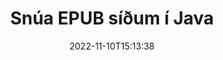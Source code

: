 ---
############################# Static ############################
layout: "auto-gen-merger"
date: 2022-11-10T15:13:38
draft: false
otherformats: pdf xps tex

############################# Head ############################
head_title: "Snúa EPUB síðum í Java – Snúa í 90, 180, 270 horn"
head_description: "Snúðu tilteknum eða öllum skjalasíðum í EPUB skrá með 90, 180, 270 snúningshorni með því að nota forritaskil skjalasamruna."

############################# Header ############################
title: "Snúa EPUB síðum í Java"
description: "Snúðu EPUB síðum með nokkrum línum af Java kóða."
bg_image: "https://cms.admin.containerize.com/templates/aspose/App_Themes/V3/images/bg/header1.png"
bg_overlay: false
button:
    enable: true
    icon: "fas fa-arrow-down"
    label: "Sækja ókeypis prufuáskrift"
    link: "https://downloads.groupdocs.com/merger/java"

############################# SubMenu ############################
submenu:
    enable: true

    left:
        img_alt: "GroupDocs.Merger for Java"
        image: "https://cms.admin.containerize.com/templates/groupdocs/images/product-logos/90x90-noborder/groupdocs-merger-java.png"
        product: "GroupDocs.Merger"
        platform: "Java"

    middle:
        button:

            # button loop
            - link: "https://apireference.groupdocs.com/merger/java"
              text: "API tilvísun"

            # button loop
            - link: "https://github.com/groupdocs-merger"
              text: "Dæmi um kóða"

            # button loop
            - link: "https://products.groupdocs.app/merger/family"
              text: "Sýningar í beinni"

            # button loop
            - link: "https://purchase.groupdocs.com/pricing/merger/java"
              text: "Verðlag"

    right:
        link_download: "https://downloads.groupdocs.com/merger"
        link_learn: "https://docs.groupdocs.com/merger/java"
        link_buy: "https://purchase.groupdocs.com"

############################# About ############################
about:
    enable: true
    title: "Um GroupDocs.Merger for Java API"
    content: |
        [GroupDocs.Merger for Java](/is/merger/java/) býður upp á einfalda lausn til að sameinast á öruggan hátt og skipta á milli margra skjalasniða, þar á meðal PDF, Microsoft Office (Word, Excel, PowerPoint , OneNote), OpenDocument, HTML, myndir og mörg önnur innan Java forrita. Með því að bæta við örfáum línum af kóðanum skaltu framkvæma nokkrar skjalaaðgerðir eins og færa, fjarlægja, snúa, skipta um, draga út eða breyta stefnu síðna innan skjalanna. Skjalasamruna API styður einnig forskoðun skjalasíður sem mynd til að greina skjalabyggingu, snið og innihald á síðunni.
        
        GroupDocs.Merger API er rétti kosturinn fyrir fyrirtækjalausnir sem þarfnast aðgerða til að snúa skráarsíðu. Þessi API eru vel studd á öllum helstu stýrikerfum og kerfum þar á meðal J2SE 7.0 (1.7), J2SE 8.0 (1.8), Java 10.

############################# Steps ############################
steps:
    enable: true
    title_left: "Snúa EPUB skráarsíðum í Java"
    content_left: |
        [GroupDocs.Merger for Java](/is/merger/java/) auðveldar Java forriturum að snúa einhverjum ákveðnum eða öllum síðum innan EPUB skráar í 90 , 180 eða 270 snúningshorn með því að útfæra nokkur auðveld skref.
        
        * Frumstilla **RotateOptions** með viðeigandi snúningshorni og blaðsíðunúmerum.
        * Búðu til nýtt tilvik af **Merger** og sendu frumskjalsslóð sem byggingarbreytu.
        * Hringdu í **rotatePages** og sendu **RotateOptions** hlutinn.
        * Hringdu í **Save** og tilgreindu skráarslóðina til að vista skjalið sem myndast.

    title_right: "kerfis kröfur"
    content_right: |
        GroupDocs.Merger for Java API eru studd á öllum helstu kerfum og stýrikerfum. Áður en þú keyrir kóðann hér að neðan skaltu ganga úr skugga um að þú hafir eftirfarandi forsendur uppsettar á kerfinu þínu.

        * Stýrikerfi: Microsoft Windows, Linux, MacOS
        * Þróunarumhverfi: NetBeans, IntelliJ IDEA, Eclipse
        * Rammar: J2SE 7.0 (1.7), J2SE 8.0 (1.8), Java 10
        * Sæktu nýjustu útgáfuna af GroupDocs.Merger for Java frá [Maven](https://repository.groupdocs.com/webapp/#/artifacts/browse/tree/General/repo/com/groupdocs/groupdocs-merger)
         
    code: |
     {{% merger/additional-styles %}}
     {{< merger/code-merger title="Hvernig á að snúa EPUB skráarsíðum með því að nota Java dæmikóða">}}

        ```java    
        // Snúðu EPUB skráarsíðum með því að nota GroupDocs.Merger API
        // Frumstilla RotateOptions flokkinn til að tilgreina snúningshorn og blaðsíðunúmer til að snúa
        RotateOptions rotateOptions = new RotateOptions(RotateMode.Rotate180, new int[] { 2, 3 });

        // Staðfestu samruna með inntaksskjali EPUB
        Merger merger = new Merger("input.epub");

        // Hringdu í rotatePages aðferðina og sendu RotateOptions hlutinn til hennar
        merger.rotatePages(rotateOptions);
    
        // Hringdu í vistunaraðferðina og sendu viðeigandi skráarslóð til að vista úttaksskjalið
        merger.save("output.epub");
        ```
     {{< /merger/code-merger >}}

############################# Demos ############################
demos:
    enable: true
    title: "Sýningar í beinni - Snúa EPUB skráarsíðum á netinu"
    content: |
       Snúðu EPUB skráarsíðum núna með því að fara á [GroupDocs.Merger Live Demos](https://products.groupdocs.app/splitter/rotate-pages/epub) vefsíðu.
       Lifandi kynningin hefur eftirfarandi kosti.
        
############################# About Formats ############################
about_formats:
    enable: true

############################# More Formats ############################
more_formats:
    enable: true
    title: "Snúa síðum af öðrum skjalasniðum"
    content: |
        Java skjöl sameining og skipt API fyrir skráarsnið og myndir. Snúðu sumum af vinsælustu skráarsniðunum eins og fram kemur hér að neðan.

############################# Back to top ###############################
back_to_top:
    enable: true
---